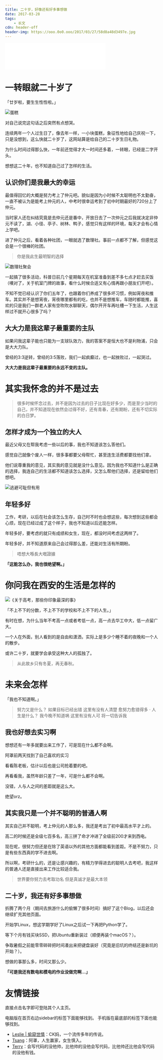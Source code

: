 ```yaml
---
title: 二十岁，好像还有好多事想做
date: 2017-03-28
tags:
	- 长文
cdn: header-off
header-img: https://ooo.0o0.ooo/2017/03/27/58d8a48d3497e.jpg
---
```


<iframe frameborder="no" border="0" marginwidth="0" marginheight="0" width=330 height=86 src="//music.163.com/outchain/player?type=2&id=28830077&auto=0&height=66"></iframe>

# 一转眼就二十岁了

「廿岁啦，要生生性性啦。」

![蛋糕](https://ww3.sinaimg.cn/large/006tNc79gy1ff9btxzmt6j30sg0g0gmu.jpg) 

<!--more-->

对自己说完这句话之后突然有点想哭。

连续两年一个人过生日了，像去年一样，一小块蛋糕，象征性地给自己庆祝一下，只是没想到，这么快就二十岁了，这网站算是给自己的二十岁生日礼物。

为什么时间过得那么快，一年前还觉得才大一时间还多着，一转眼，已经是二字开头。

想想这二十年，也不知道自己过了怎样的生活。

## 认识你们是我最大的幸运

最值得回忆的大概是努力考上了仲元吧。貌似是因为小时候不太聪明也不太勤奋，一直不被认为是能考上仲元的人，中考时很幸运考到了初中时期最好的720分上了仲元。

当时家人还在纠结究竟是去仲元还是番中，开放日去了一次仲元之后我就决定非仲元不读了，湖、小径、亭子、树林、鸭子，感觉只有这样的环境，每天才会有心情上学吧。

进了仲元之后，看着各种社团，一眼就选了数理社。事前一点都不了解，但感觉这会是一个很棒的社团。

>你是我此生最明智的选择

![数理社聚会](https://ooo.0o0.ooo/2017/03/27/58d8c789e32eb.jpg)

一起搞了很多活动，科普日前几个星期每天在机室准备到差不多七点才赶去买饭（噢对了，关于机室门牌的故事，看什么时候合适又有心情再跟小朋友们开吧）。

不知不觉已经认识了你们五年了，也跟着你们养成了很多坏习惯，例如宵夜和推车。其实并不是想宵夜，宵夜哪里都有的吃，也并不是想推车，车随时都能推，喜欢的只是我们一群老人家有空吹吹水聊聊天，偶尔开开车再吐槽一下生活，人生这样过不就开心很多了吗？

## 大大力是我这辈子最重要的主队

如果问我这辈子能也只能为一支球队效力，我的答案不是恒大也不是利物浦，只会是大大力队。

曾经的3:3逆转，曾经的3:5落败，我们一起疯癫过，也一起挫败过，一起哭过。

**大大力是我这辈子最重要的永远不变的主队。**


# 其实我怀念的并不是过去

>很多时候怀念过去，并不是因为过去的日子比现在好多少，而是至少当时的自己，并不知道现在依然会过得不好，还有青春，还有期盼，还有不切实际的白日梦。

## 怎样才成为一个独立的大人

最近父母又在帮我考虑一些以后的事，我也不知道该怎么答他们。

感觉自己就像个废人一样，很多事都要父母帮忙，甚至连生活费都要找他们拿。

他们说尊重我的意见，其实我的意见就是没什么意见。因为我也不知道什么是正确的选择，我连自己的生活都不知道该怎么选择，又怎么帮他们选择，还是留给他们想吧。

![逃避可耻但有用](https://ooo.0o0.ooo/2017/03/27/58d9237fcdebc.png)

## 年轻多好

工作，考研，以后在社会该怎么生存，自己时不时也会想这些，每次想到这些都会心烦，现在已经过成了这个样子，我也不知道以后还能怎样。

年轻多好，要考虑的就只有成绩和女生，现在，都没时间考虑这两样了。

年轻多好，并不知道原来自己会过得那么差，还能对生活有所期盼。 

>唔想大喺長大嘅證據

**「这能怎么办，我也很绝望啊。」**


# 你问我在西安的生活是怎样的

![《关于高考，那些你印象最深的事》](https://ooo.0o0.ooo/2017/03/27/58d91a964f50f.jpg)

「不上不下的分数，不上不下的学校和不上不下的人生。」

有时在想，为什么当年不考高一点或者考低一点，高一点去华工中大，低一点留广大。

一个人在外面，别人看到的是自由和潇洒，实际上是多少个睡不着的夜晚和一个人的散步。

或许二十岁，就要学会承受这种大人的孤独了。

>从此故乡只有冬夏，再无春秋。


# 未来会怎样

「我也不知道啊。」

>努力又是什么？
>如果目标已经出错
>这里有没有人清楚
>愈努力愈错得多
>·
>人生是什么？
>我今晚不知道㖞
>这里有没有人可
>将一切告诉我


## 我也好想去实习啊

想想还有一年多就要出来工作了，可是现在什么都不会啊。

阿罩前两天找到了自己喜欢的实习

看看陈老板，估计以后也是公司抢着要的吧。

再看看我，虽然年龄只差了一年，可是什么都不会啊。

没错，人与人之间的差距就是这么大。

绝望orz。

## 其实我只是一个并不聪明的普通人啊

其实自己并不聪明，考上仲元的人那么多，我还是考出了初中最高水平才上的。

高二的时候还是全级七百多名，高三拼了命才冲进了全级前200才来到西电。

现在呢，很努力但还是在除了英语以外的其他方面都能看到差距。不是不努力，只是有些东西真的学不进去啊。

所以啊，考研什么的，还是让感兴趣的，有精力学得进去的聪明人去考吧，我这样的普通人还是直接出来工作比较适合我。

>世界要你努力去考取功名
>但是真诚才是最大本领

## 二十岁，我还有好多事想做

折腾了两个月（期间去旅游什么的偷懒了很多时间）搞好了这个Blog，以后还会继续扩充其他页面。

开始学Linux，想这学期学好了Linux之后试一下再把Python学了。

等下个月有钱买块SSD，把Ubuntu重新装过（顺便再装个macOS？）。

争取暑假之前能零零碎碎把时间凑出来把键盘装好（究竟是旧坑的终结还是新坑的开始？）。

想做的事那么多，时间又那么少。

**「可是我还有数电和模电的作业没做完啊...」**

# 友情链接

直接点击名字即可登陆其个人主页。

电脑版在首页右边sidebar的标签下面能够找到。
手机版在最底部的标签下面也能够找到。

<ul>
<li><u><a style="color:inherit" href="http:leslie-ck.com">Leslie | 偷窥世情</a></u>：CK妈，一个流传多年的传说。</li>
<li><u><a style="color:inherit" href="http://tsang.site">Tsang</a></u>：阿罩，人生赢家，女生慎入。</li>
<li><u><a style="color:inherit" href="https://terry.pub">Terry</a></u>：会写代码的没他帅，比他帅的没他会写代码，比他帅还比他会写代码的没他有钱。</li>
</ul>